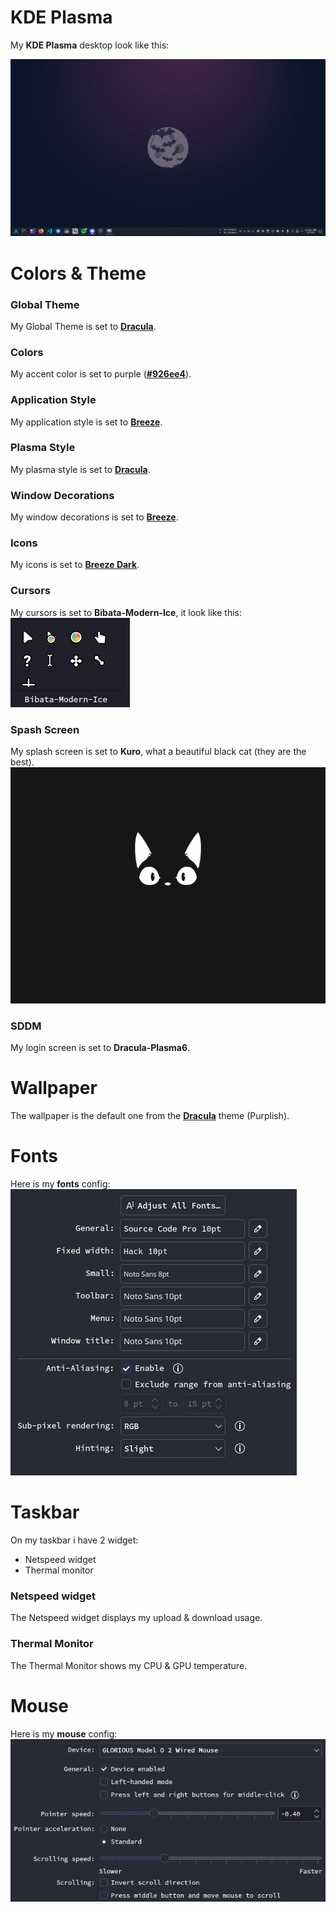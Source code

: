 # KDE Plasma
My **KDE Plasma** desktop look like this:

![](desktop.png)

# Colors & Theme
### Global Theme
My Global Theme is set to **[Dracula](https://draculatheme.com/)**.

### Colors
My accent color is set to purple (**[#926ee4](https://tools.atatus.net/tools/color-code-viewer#926ee4)**).

### Application Style
My application style is set to **[Breeze](https://github.com/KDE/breeze)**.

### Plasma Style
My plasma style is set to **[Dracula](https://draculatheme.com/)**.

### Window Decorations
My window decorations is set to **[Breeze](https://github.com/KDE/breeze)**.

### Icons
My icons is set to **[Breeze Dark](https://github.com/KDE/breeze)**.

### Cursors
My cursors is set to **Bibata-Modern-Ice**, it look like this:
![](cursor.png)

### Spash Screen
My splash screen is set to **Kuro**, what a beautiful black cat (they are the best).
![](splashscreen.gif)

### SDDM
My login screen is set to **Dracula-Plasma6**.

# Wallpaper
The wallpaper is the default one from the **[Dracula](https://draculatheme.com/)** theme (Purplish).

# Fonts
Here is my **fonts** config:
![](fonts.png)

# Taskbar
On my taskbar i have 2 widget:
- Netspeed widget
- Thermal monitor

### Netspeed widget
The Netspeed widget displays my upload & download usage.

### Thermal Monitor
The Thermal Monitor shows my CPU & GPU temperature.

# Mouse
Here is my **mouse** config:
![](mouse.png)